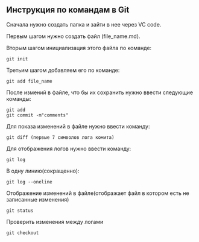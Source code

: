 ## Инструкция по командам в Git

Сначала нужно создать папка и зайти в нее через VC code.

Первым шагом нужно создать файл (file_name.md).

Вторым шагом инициализация этого файла по команде:

    git init

Третьим шагом добавляем его по команде:

    git add file_name

После измений в файле, что бы их сохранить нужно ввести следующие команды:

    git add
    git commit -m"comments"

Для показа изменений в файле нужно ввести команду:

    git diff (первые 7 символов лога комита)

Для отображения логов нужно ввести команду:

    git log
В одну линию(сокращенно):

    git log --oneline

Отображение изменений в файле(отображает файл в котором есть не записанные изменения)

    git status

Проверить изменения между логами

    git checkout